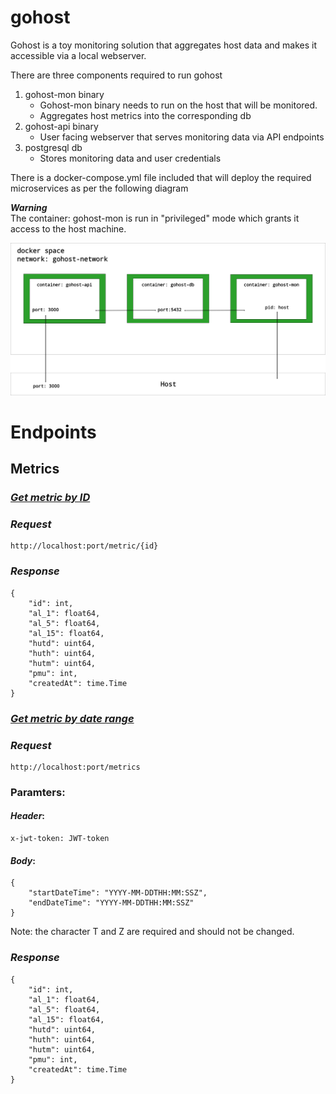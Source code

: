 # gohost

Gohost is a toy monitoring solution that aggregates host data and makes it accessible via a local webserver. 

There are three components required to run gohost

1. gohost-mon binary
   * Gohost-mon binary needs to run on the host that will be monitored. 
   * Aggregates host metrics into the corresponding db
2. gohost-api binary
   * User facing webserver that serves monitoring data via API endpoints
3. postgresql db
   * Stores monitoring data and user credentials

There is a docker-compose.yml file included that will deploy the required microservices as per the following diagram

__*Warning*__  
The container: gohost-mon is run in "privileged" mode which grants it access to the host machine.

<img title="a title" alt="Alt text" src="./images/overview_v1.png">


# Endpoints

## Metrics

### <u>*_Get metric by ID_*</u>
### *_Request_*
```
http://localhost:port/metric/{id}
```
### *_Response_*
```
{
    "id": int,
    "al_1": float64,
    "al_5": float64,
    "al_15": float64,
    "hutd": uint64,
    "huth": uint64,
    "hutm": uint64,
    "pmu": int,
    "createdAt": time.Time
}
```
### <u>*_Get metric by date range_*</u>
### *_Request_*
```
http://localhost:port/metrics
```
### __Paramters__:

#### *_Header_*:

```
x-jwt-token: JWT-token
```

#### *_Body_*: 
```
{
    "startDateTime": "YYYY-MM-DDTHH:MM:SSZ",
    "endDateTime": "YYYY-MM-DDTHH:MM:SSZ"
}
```

Note: the character T and Z are required and should not be changed. 
### *_Response_*
```
{
    "id": int,
    "al_1": float64,
    "al_5": float64,
    "al_15": float64,
    "hutd": uint64,
    "huth": uint64,
    "hutm": uint64,
    "pmu": int,
    "createdAt": time.Time
}
```
